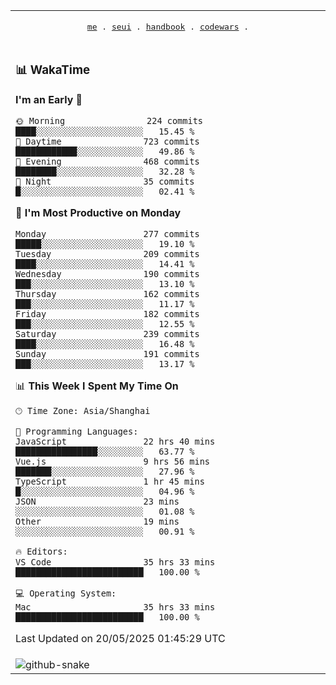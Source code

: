 
<div align="center">

<table>
<tr><td>
  <p align="center">
  <samp>
    <a href="https://github.com/SeaMmMm/SeaMmMm">me</a> .
    <a href="https://github.com/SeaMmMm/se-element">seui</a> .
    <a href="https://github.com/SeaMmMm/HandBook">handbook</a> .
    <a href="https://github.com/SeaMmMm/codeWars">codewars</a> .
  </samp>
    </p>
</td></tr>

<tr><td>

### 📊 WakaTime

<!--START_SECTION:waka-->
**I'm an Early 🐤** 

```text
🌞 Morning                224 commits         ████░░░░░░░░░░░░░░░░░░░░░   15.45 % 
🌆 Daytime                723 commits         ████████████░░░░░░░░░░░░░   49.86 % 
🌃 Evening                468 commits         ████████░░░░░░░░░░░░░░░░░   32.28 % 
🌙 Night                  35 commits          █░░░░░░░░░░░░░░░░░░░░░░░░   02.41 % 
```
📅 **I'm Most Productive on Monday** 

```text
Monday                   277 commits         █████░░░░░░░░░░░░░░░░░░░░   19.10 % 
Tuesday                  209 commits         ████░░░░░░░░░░░░░░░░░░░░░   14.41 % 
Wednesday                190 commits         ███░░░░░░░░░░░░░░░░░░░░░░   13.10 % 
Thursday                 162 commits         ███░░░░░░░░░░░░░░░░░░░░░░   11.17 % 
Friday                   182 commits         ███░░░░░░░░░░░░░░░░░░░░░░   12.55 % 
Saturday                 239 commits         ████░░░░░░░░░░░░░░░░░░░░░   16.48 % 
Sunday                   191 commits         ███░░░░░░░░░░░░░░░░░░░░░░   13.17 % 
```


📊 **This Week I Spent My Time On** 

```text
🕑︎ Time Zone: Asia/Shanghai

💬 Programming Languages: 
JavaScript               22 hrs 40 mins      ████████████████░░░░░░░░░   63.77 % 
Vue.js                   9 hrs 56 mins       ███████░░░░░░░░░░░░░░░░░░   27.96 % 
TypeScript               1 hr 45 mins        █░░░░░░░░░░░░░░░░░░░░░░░░   04.96 % 
JSON                     23 mins             ░░░░░░░░░░░░░░░░░░░░░░░░░   01.08 % 
Other                    19 mins             ░░░░░░░░░░░░░░░░░░░░░░░░░   00.91 % 

🔥 Editors: 
VS Code                  35 hrs 33 mins      █████████████████████████   100.00 % 

💻 Operating System: 
Mac                      35 hrs 33 mins      █████████████████████████   100.00 % 
```


 Last Updated on 20/05/2025 01:45:29 UTC
<!--END_SECTION:waka-->
</td></tr>

<tr><td>
  <img alt="github-snake" src="profile-snake-contrib/github-user-contribution.svg"/>
</td></tr>

</table>
